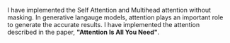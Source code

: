 I have implemented the Self Attention and Multihead attention without masking. In generative langauge models, attention plays an important role to generate the accurate results. I have implemented the attention described in the paper, **"Attention Is All You Need"**.
